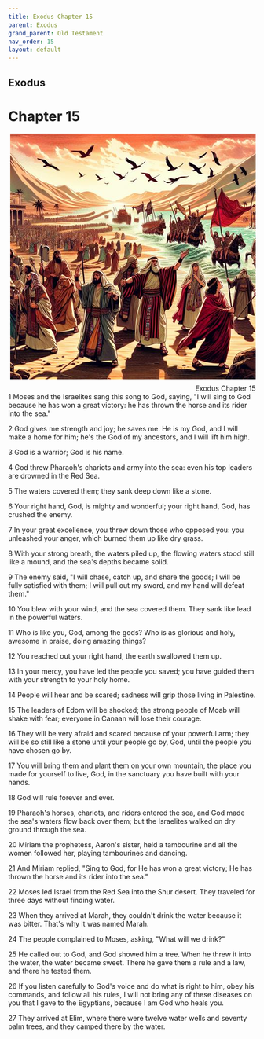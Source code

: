 ```yaml
---
title: Exodus Chapter 15
parent: Exodus
grand_parent: Old Testament
nav_order: 15
layout: default
---
```


## Exodus

# Chapter 15

<div style="clear: both; text-align: right;">
    <img src="/assets/Image/Exodus/500/15.jpg" alt="Exodus Chapter 15" class="chapter-image" style="max-width: 100%; height: auto; float: right; margin: 0 0 10px 10px; padding-left: 10%;">
    <figcaption style="font-size: 14px;">Exodus Chapter 15</figcaption>
</div>
1 Moses and the Israelites sang this song to God, saying, "I will sing to God because he has won a great victory: he has thrown the horse and its rider into the sea."

2 God gives me strength and joy; he saves me. He is my God, and I will make a home for him; he's the God of my ancestors, and I will lift him high.

3 God is a warrior; God is his name.

4 God threw Pharaoh's chariots and army into the sea: even his top leaders are drowned in the Red Sea.

5 The waters covered them; they sank deep down like a stone.

6 Your right hand, God, is mighty and wonderful; your right hand, God, has crushed the enemy.

7 In your great excellence, you threw down those who opposed you: you unleashed your anger, which burned them up like dry grass.

8 With your strong breath, the waters piled up, the flowing waters stood still like a mound, and the sea's depths became solid.

9 The enemy said, "I will chase, catch up, and share the goods; I will be fully satisfied with them; I will pull out my sword, and my hand will defeat them."

10 You blew with your wind, and the sea covered them. They sank like lead in the powerful waters.

11 Who is like you, God, among the gods? Who is as glorious and holy, awesome in praise, doing amazing things?

12 You reached out your right hand, the earth swallowed them up.

13 In your mercy, you have led the people you saved; you have guided them with your strength to your holy home.

14 People will hear and be scared; sadness will grip those living in Palestine.

15 The leaders of Edom will be shocked; the strong people of Moab will shake with fear; everyone in Canaan will lose their courage.

16 They will be very afraid and scared because of your powerful arm; they will be so still like a stone until your people go by, God, until the people you have chosen go by.

17 You will bring them and plant them on your own mountain, the place you made for yourself to live, God, in the sanctuary you have built with your hands.

18 God will rule forever and ever.

19 Pharaoh's horses, chariots, and riders entered the sea, and God made the sea's waters flow back over them; but the Israelites walked on dry ground through the sea.

20 Miriam the prophetess, Aaron's sister, held a tambourine and all the women followed her, playing tambourines and dancing.

21 And Miriam replied, "Sing to God, for He has won a great victory; He has thrown the horse and its rider into the sea."

22 Moses led Israel from the Red Sea into the Shur desert. They traveled for three days without finding water.

23 When they arrived at Marah, they couldn't drink the water because it was bitter. That's why it was named Marah.

24 The people complained to Moses, asking, "What will we drink?"

25 He called out to God, and God showed him a tree. When he threw it into the water, the water became sweet. There he gave them a rule and a law, and there he tested them.

26 If you listen carefully to God's voice and do what is right to him, obey his commands, and follow all his rules, I will not bring any of these diseases on you that I gave to the Egyptians, because I am God who heals you.

27 They arrived at Elim, where there were twelve water wells and seventy palm trees, and they camped there by the water.


